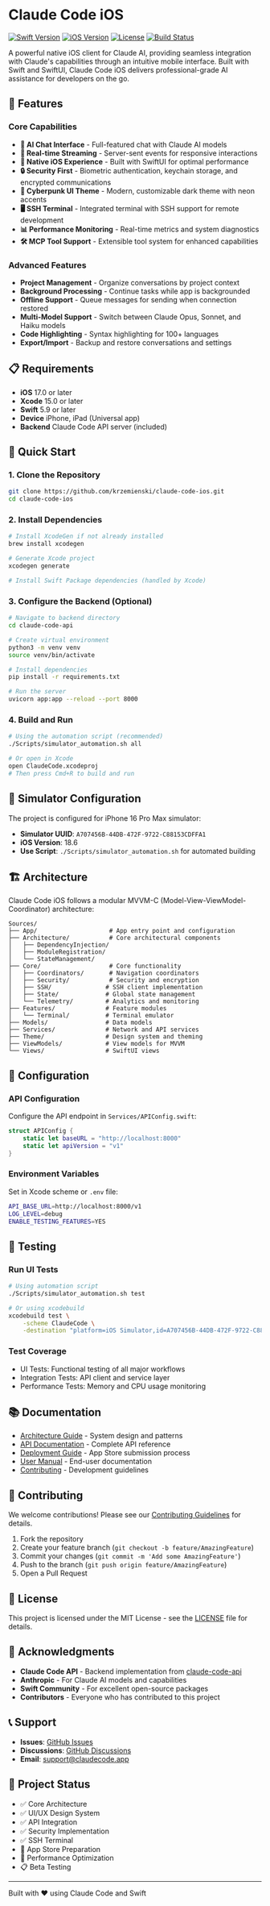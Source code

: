 # Claude Code iOS

[![Swift Version](https://img.shields.io/badge/Swift-5.9-orange.svg)](https://swift.org)
[![iOS Version](https://img.shields.io/badge/iOS-17.0%2B-blue.svg)](https://developer.apple.com/ios/)
[![License](https://img.shields.io/badge/License-MIT-green.svg)](LICENSE)
[![Build Status](https://img.shields.io/badge/Build-Passing-brightgreen.svg)](https://github.com/krzemienski/claude-code-ios)

A powerful native iOS client for Claude AI, providing seamless integration with Claude's capabilities through an intuitive mobile interface. Built with Swift and SwiftUI, Claude Code iOS delivers professional-grade AI assistance for developers on the go.

## 🌟 Features

### Core Capabilities
- **💬 AI Chat Interface** - Full-featured chat with Claude AI models
- **🔄 Real-time Streaming** - Server-sent events for responsive interactions
- **📱 Native iOS Experience** - Built with SwiftUI for optimal performance
- **🔒 Security First** - Biometric authentication, keychain storage, and encrypted communications
- **🎨 Cyberpunk UI Theme** - Modern, customizable dark theme with neon accents
- **🖥️ SSH Terminal** - Integrated terminal with SSH support for remote development
- **📊 Performance Monitoring** - Real-time metrics and system diagnostics
- **🛠️ MCP Tool Support** - Extensible tool system for enhanced capabilities

### Advanced Features
- **Project Management** - Organize conversations by project context
- **Background Processing** - Continue tasks while app is backgrounded
- **Offline Support** - Queue messages for sending when connection restored
- **Multi-Model Support** - Switch between Claude Opus, Sonnet, and Haiku models
- **Code Highlighting** - Syntax highlighting for 100+ languages
- **Export/Import** - Backup and restore conversations and settings

## 📋 Requirements

- **iOS** 17.0 or later
- **Xcode** 15.0 or later
- **Swift** 5.9 or later
- **Device** iPhone, iPad (Universal app)
- **Backend** Claude Code API server (included)

## 🚀 Quick Start

### 1. Clone the Repository
```bash
git clone https://github.com/krzemienski/claude-code-ios.git
cd claude-code-ios
```

### 2. Install Dependencies
```bash
# Install XcodeGen if not already installed
brew install xcodegen

# Generate Xcode project
xcodegen generate

# Install Swift Package dependencies (handled by Xcode)
```

### 3. Configure the Backend (Optional)
```bash
# Navigate to backend directory
cd claude-code-api

# Create virtual environment
python3 -m venv venv
source venv/bin/activate

# Install dependencies
pip install -r requirements.txt

# Run the server
uvicorn app:app --reload --port 8000
```

### 4. Build and Run
```bash
# Using the automation script (recommended)
./Scripts/simulator_automation.sh all

# Or open in Xcode
open ClaudeCode.xcodeproj
# Then press Cmd+R to build and run
```

## 📱 Simulator Configuration

The project is configured for iPhone 16 Pro Max simulator:
- **Simulator UUID**: `A707456B-44DB-472F-9722-C88153CDFFA1`
- **iOS Version**: 18.6
- **Use Script**: `./Scripts/simulator_automation.sh` for automated building

## 🏗️ Architecture

Claude Code iOS follows a modular MVVM-C (Model-View-ViewModel-Coordinator) architecture:

```
Sources/
├── App/                    # App entry point and configuration
├── Architecture/           # Core architectural components
│   ├── DependencyInjection/
│   ├── ModuleRegistration/
│   └── StateManagement/
├── Core/                   # Core functionality
│   ├── Coordinators/       # Navigation coordinators
│   ├── Security/           # Security and encryption
│   ├── SSH/               # SSH client implementation
│   ├── State/             # Global state management
│   └── Telemetry/         # Analytics and monitoring
├── Features/              # Feature modules
│   └── Terminal/          # Terminal emulator
├── Models/                # Data models
├── Services/              # Network and API services
├── Theme/                 # Design system and theming
├── ViewModels/            # View models for MVVM
└── Views/                 # SwiftUI views
```

## 🔧 Configuration

### API Configuration
Configure the API endpoint in `Services/APIConfig.swift`:
```swift
struct APIConfig {
    static let baseURL = "http://localhost:8000"
    static let apiVersion = "v1"
}
```

### Environment Variables
Set in Xcode scheme or `.env` file:
```bash
API_BASE_URL=http://localhost:8000/v1
LOG_LEVEL=debug
ENABLE_TESTING_FEATURES=YES
```

## 🧪 Testing

### Run UI Tests
```bash
# Using automation script
./Scripts/simulator_automation.sh test

# Or using xcodebuild
xcodebuild test \
    -scheme ClaudeCode \
    -destination "platform=iOS Simulator,id=A707456B-44DB-472F-9722-C88153CDFFA1"
```

### Test Coverage
- UI Tests: Functional testing of all major workflows
- Integration Tests: API client and service layer
- Performance Tests: Memory and CPU usage monitoring

## 📚 Documentation

- [Architecture Guide](ARCHITECTURE.md) - System design and patterns
- [API Documentation](API_DOCUMENTATION.md) - Complete API reference
- [Deployment Guide](DEPLOYMENT_GUIDE.md) - App Store submission process
- [User Manual](USER_MANUAL.md) - End-user documentation
- [Contributing](CONTRIBUTING.md) - Development guidelines

## 🤝 Contributing

We welcome contributions! Please see our [Contributing Guidelines](CONTRIBUTING.md) for details.

1. Fork the repository
2. Create your feature branch (`git checkout -b feature/AmazingFeature`)
3. Commit your changes (`git commit -m 'Add some AmazingFeature'`)
4. Push to the branch (`git push origin feature/AmazingFeature`)
5. Open a Pull Request

## 📄 License

This project is licensed under the MIT License - see the [LICENSE](LICENSE) file for details.

## 🙏 Acknowledgments

- **Claude Code API** - Backend implementation from [claude-code-api](https://github.com/codingworkflow/claude-code-api)
- **Anthropic** - For Claude AI models and capabilities
- **Swift Community** - For excellent open-source packages
- **Contributors** - Everyone who has contributed to this project

## 📞 Support

- **Issues**: [GitHub Issues](https://github.com/krzemienski/claude-code-ios/issues)
- **Discussions**: [GitHub Discussions](https://github.com/krzemienski/claude-code-ios/discussions)
- **Email**: support@claudecode.app

## 🚦 Project Status

- ✅ Core Architecture
- ✅ UI/UX Design System
- ✅ API Integration
- ✅ Security Implementation
- ✅ SSH Terminal
- 🚧 App Store Preparation
- 🚧 Performance Optimization
- 📋 Beta Testing

---

Built with ❤️ using Claude Code and Swift